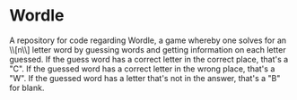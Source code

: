 # Wordle
A repository for code regarding Wordle, a game whereby one solves for an \\\\[n\\\\] letter word by guessing words and getting information on each letter guessed. If the guess word has a correct letter in the correct place, that's a "C". If the guessed word has a correct letter in the wrong place, that's a "W". If the guessed word has a letter that's not in the answer, that's a "B" for blank.
